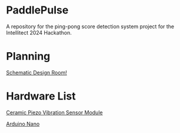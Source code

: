 # PaddlePulse
A repository for the ping-pong score detection system project for the Intellitect 2024 Hackathon.

# Planning

[Schematic Design Room!](https://excalidraw.com/#room=d22b4043604411b07d1b,PO3tBo_Xvl0g5sGfsKVo8g)

# Hardware List

[Ceramic Piezo Vibration Sensor Module](https://www.amazon.com/gp/product/B0CQ4BZJVB/ref=ppx_yo_dt_b_asin_title_o00_s00?ie=UTF8&psc=1)

[Arduino Nano](https://store.arduino.cc/products/arduino-nano)

